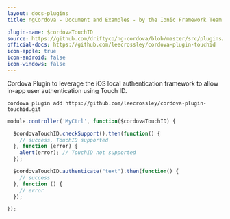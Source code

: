 ```yaml
---
layout: docs-plugins
title: ngCordova - Document and Examples - by the Ionic Framework Team

plugin-name: $cordovaTouchID
source: https://github.com/driftyco/ng-cordova/blob/master/src/plugins/touchid.js
official-docs: https://github.com/leecrossley/cordova-plugin-touchid
icon-apple: true
icon-android: false
icon-windows: false
---
```


Cordova Plugin to leverage the iOS local authentication framework to allow in-app user authentication using Touch ID.

```
cordova plugin add https://github.com/leecrossley/cordova-plugin-touchid.git
```

```javascript
module.controller('MyCtrl', function($cordovaTouchID) {

  $cordovaTouchID.checkSupport().then(function() {
    // success, TouchID supported
  }, function (error) {
    alert(error); // TouchID not supported
  });

  $cordovaTouchID.authenticate("text").then(function() {
    // success
  }, function () {
    // error
  });

});
```
